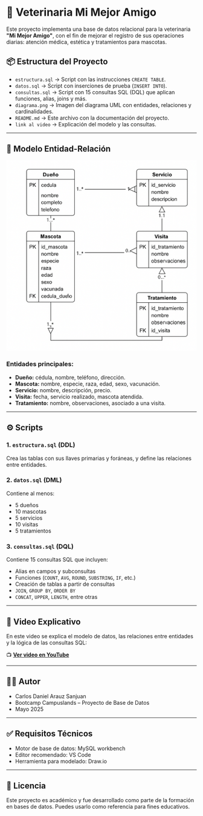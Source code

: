 # 🐾 Veterinaria Mi Mejor Amigo

Este proyecto implementa una base de datos relacional para la veterinaria **"Mi Mejor Amigo"**, con el fin de mejorar el registro de sus operaciones diarias: atención médica, estética y tratamientos para mascotas.

## 📦 Estructura del Proyecto

- `estructura.sql` → Script con las instrucciones `CREATE TABLE`.
- `datos.sql` → Script con inserciones de prueba (`INSERT INTO`).
- `consultas.sql` → Script con 15 consultas SQL (DQL) que aplican funciones, alias, joins y más.
- `diagrama.png` → Imagen del diagrama UML con entidades, relaciones y cardinalidades.
- `README.md` → Este archivo con la documentación del proyecto.
- `link al video` → Explicación del modelo y las consultas.

---

## 🧠 Modelo Entidad-Relación

![Diagrama UML](diagrama.png)

### Entidades principales:

- **Dueño:** cédula, nombre, teléfono, dirección.
- **Mascota:** nombre, especie, raza, edad, sexo, vacunación.
- **Servicio:** nombre, descripción, precio.
- **Visita:** fecha, servicio realizado, mascota atendida.
- **Tratamiento:** nombre, observaciones, asociado a una visita.

---

## ⚙️ Scripts

### 1. `estructura.sql` (DDL)
Crea las tablas con sus llaves primarias y foráneas, y define las relaciones entre entidades.

### 2. `datos.sql` (DML)
Contiene al menos:
- 5 dueños
- 10 mascotas
- 5 servicios
- 10 visitas
- 5 tratamientos

### 3. `consultas.sql` (DQL)
Contiene 15 consultas SQL que incluyen:
- Alias en campos y subconsultas
- Funciones (`COUNT`, `AVG`, `ROUND`, `SUBSTRING`, `IF`, etc.)
- Creación de tablas a partir de consultas
- `JOIN`, `GROUP BY`, `ORDER BY`
- `CONCAT`, `UPPER`, `LENGTH`, entre otras

---

## 🎥 Video Explicativo

En este video se explica el modelo de datos, las relaciones entre entidades y la lógica de las consultas SQL:

📺 **[Ver video en YouTube](https://youtu.be/TU_LINK_AQUI)**  

---

## 👨‍💻 Autor

- Carlos Daniel Arauz Sanjuan  
- Bootcamp Campuslands – Proyecto de Base de Datos  
- Mayo 2025

---

## ✅ Requisitos Técnicos

- Motor de base de datos: MySQL workbench
- Editor recomendado: VS Code 
- Herramienta para modelado: Draw.io 

---

## 📝 Licencia

Este proyecto es académico y fue desarrollado como parte de la formación en bases de datos. Puedes usarlo como referencia para fines educativos.